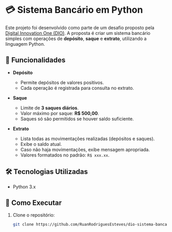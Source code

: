 # 💳 Sistema Bancário em Python

Este projeto foi desenvolvido como parte de um desafio proposto pela [Digital Innovation One (DIO)](https://www.dio.me/). A proposta é criar um sistema bancário simples com operações de **depósito**, **saque** e **extrato**, utilizando a linguagem Python.

## 📌 Funcionalidades

- **Depósito**
  - Permite depósitos de valores positivos.
  - Cada operação é registrada para consulta no extrato.

- **Saque**
  - Limite de **3 saques diários**.
  - Valor máximo por saque: **R$ 500,00**.
  - Saques só são permitidos se houver saldo suficiente.

- **Extrato**
  - Lista todas as movimentações realizadas (depósitos e saques).
  - Exibe o saldo atual.
  - Caso não haja movimentações, exibe mensagem apropriada.
  - Valores formatados no padrão: `R$ xxx.xx`.

## 🛠️ Tecnologias Utilizadas

- Python 3.x

## 🚀 Como Executar

1. Clone o repositório:
   ```bash
   git clone https://github.com/RuanRodriguesEsteves/dio-sistema-bancario-python.git
